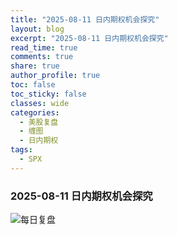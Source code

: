 ```yaml
---
title: "2025-08-11 日内期权机会探究"
layout: blog
excerpt: "2025-08-11 日内期权机会探究"
read_time: true
comments: true
share: true
author_profile: true
toc: false
toc_sticky: false
classes: wide
categories:
  - 美股复盘
  - 缠图
  - 日内期权
tags:
  - SPX
---
```


### 2025-08-11 日内期权机会探究

![每日复盘](https://image.olim.cc/2025/2025-08-11-期权机会探究.jpg)

